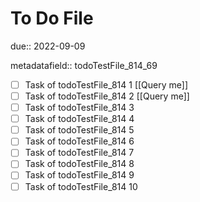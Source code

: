 # To Do File

due:: 2022-09-09

metadatafield:: todoTestFile_814_69

- [ ] Task of todoTestFile_814 1 [[Query me]]
- [ ] Task of todoTestFile_814 2 [[Query me]]
- [ ] Task of todoTestFile_814 3
- [ ] Task of todoTestFile_814 4
- [ ] Task of todoTestFile_814 5
- [ ] Task of todoTestFile_814 6
- [ ] Task of todoTestFile_814 7
- [ ] Task of todoTestFile_814 8
- [ ] Task of todoTestFile_814 9
- [ ] Task of todoTestFile_814 10